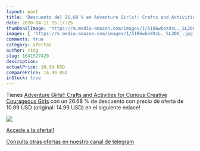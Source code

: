 ```yaml
---
layout: post
title: 'Descuento del 26.68 % en Adventure Girls!: Crafts and Activities '
date: 2020-04-11 15:17:25
thumbnailImage: 'https://m.media-amazon.com/images/I/51B6wboX9cL._SL200_.jpg'
images: [ 'https://m.media-amazon.com/images/I/51B6wboX9cL._SL200_.jpg' ]
comments: true
category: ofertas
author: ring
slug: 1641527420
description:
actualPrice: 10.99 USD
comparePrice: 14.99 USD
inStock: true
---
```


Tienes [Adventure Girls!: Crafts and Activities for Curious  Creative  Courageous Girls](https://www.amazon.com/dp/1641527420/?tag=redken08-20) con un 26.68 % de descuento con precio de oferta de 10.99 USD (original: 14.99 USD) en el siguiente enlace!

[![](https://m.media-amazon.com/images/I/51B6wboX9cL._SL200_.jpg)](https://www.amazon.com/dp/1641527420/?tag=redken08-20)

[Accede a la oferta!!](https://www.amazon.com/dp/1641527420/?tag=redken08-20)

[Consulta otras ofertas en nuestro canal de telegram](https://t.me/s/ofertas25)
